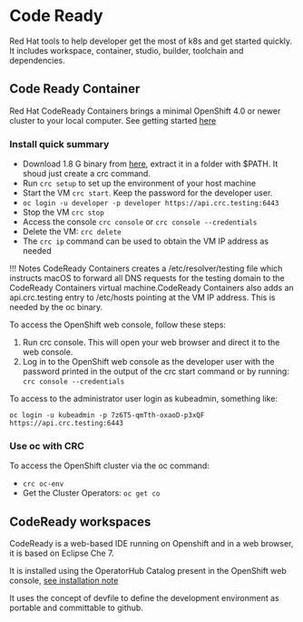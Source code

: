 # Code Ready

Red Hat tools to help developer get the most of k8s and get started quickly. It includes workspace, container, studio, builder, toolchain and dependencies.



## Code Ready Container

Red Hat CodeReady Containers brings a minimal OpenShift 4.0 or newer cluster to your local computer. See getting started [here](https://code-ready.github.io/crc/)

### Install quick summary

* Download 1.8 G binary from [here](https://cloud.redhat.com/openshift/install/crc/installer-provisioned), extract it in a folder with $PATH. It shoud just create a crc command.
* Run `crc setup` to set up the environment of your host machine 
* Start the VM `crc start`. Keep the password for the developer user.
* `oc login -u developer -p developer https://api.crc.testing:6443` 
* Stop the VM `crc stop`
* Access the console `crc console` or `crc console --credentials`
* Delete the VM: `crc delete`
* The `crc ip` command can be used to obtain the VM IP address as needed

!!! Notes
    CodeReady Containers creates a /etc/resolver/testing file which instructs macOS to forward all DNS requests for the testing domain to the CodeReady Containers virtual machine.CodeReady Containers also adds an api.crc.testing entry to /etc/hosts pointing at the VM IP address. This is needed by the oc binary.


To access the OpenShift web console, follow these steps:

1. Run crc console. This will open your web browser and direct it to the web console.
2. Log in to the OpenShift web console as the developer user with the password printed in the output of the crc start command or by running: `crc console --credentials`

To access to the administrator user login as kubeadmin, something like:

`oc login -u kubeadmin -p 7z6T5-qmTth-oxaoD-p3xQF https://api.crc.testing:6443`

### Use oc with CRC

To access the OpenShift cluster via the oc command:

* `crc oc-env`
* Get the Cluster Operators: `oc get co`

## CodeReady workspaces

CodeReady is a web-based IDE running on Openshift and in a web browser, it is based on Eclipse Che 7.

It is installed using the OperatorHub Catalog present in the OpenShift web console, [see installation note](https://access.redhat.com/documentation/en-us/red_hat_codeready_workspaces/2.1/html/installation_guide/index)

It uses the concept of devfile to define the development environment as portable and committable to github.

